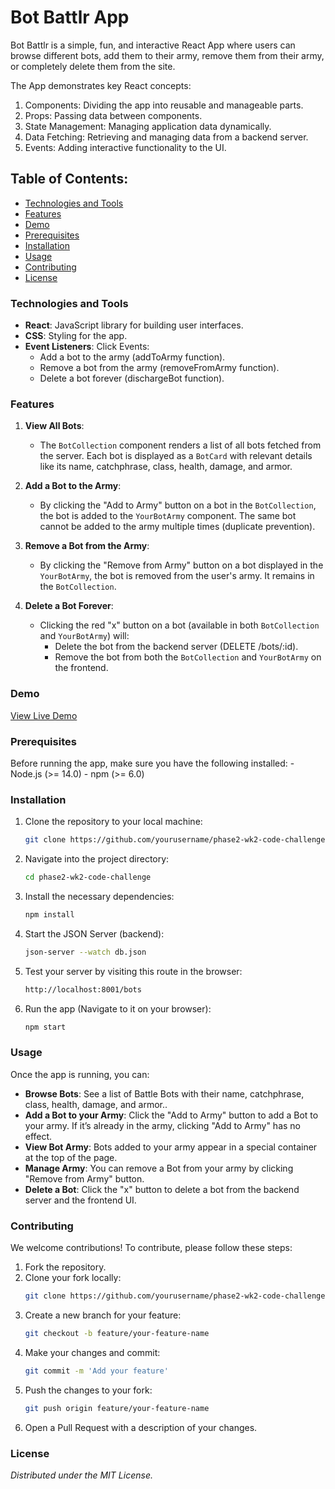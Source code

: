 # Bot Battlr App
Bot Battlr is a simple, fun, and interactive React App where users can browse different bots, add them to their army, remove them from their army, or completely delete them from the site. 

The App demonstrates key React concepts:
1. Components: Dividing the app into reusable and manageable parts.
2. Props: Passing data between components.
3. State Management: Managing application data dynamically.
4. Data Fetching: Retrieving and managing data from a backend server.
5. Events: Adding interactive functionality to the UI.

## Table of Contents:
- [Technologies and Tools](#technologies-and-tools)
- [Features](#features)
- [Demo](#demo)
- [Prerequisites](#prerequisites)
- [Installation](#installation)
- [Usage](#usage)
- [Contributing](#contributing)
- [License](#license)

### Technologies and Tools
- **React**: JavaScript library for building user interfaces.
- **CSS**: Styling for the app.
- **Event Listeners**: Click Events:
    - Add a bot to the army (addToArmy function).
    - Remove a bot from the army (removeFromArmy function).
    - Delete a bot forever (dischargeBot function).

### Features
1. **View All Bots**: 
   - The ```BotCollection``` component renders a list of all bots fetched from the server. Each bot is displayed as a ```BotCard``` with relevant details like its name, catchphrase, class, health, damage, and armor.
   
2. **Add a Bot to the Army**: 
   - By clicking the "Add to Army" button on a bot in the ```BotCollection```, the bot is added to the ```YourBotArmy``` component. The same bot cannot be added to the army multiple times (duplicate prevention).
   
3. **Remove a Bot from the Army**: 
   - By clicking the "Remove from Army" button on a bot displayed in the ```YourBotArmy```, the bot is removed from the user's army. It remains in the ```BotCollection```.
   
4. **Delete a Bot Forever**: 
   - Clicking the red "x" button on a bot (available in both ```BotCollection``` and ```YourBotArmy```) will:
        - Delete the bot from the backend server (DELETE /bots/:id).
        - Remove the bot from both the ```BotCollection``` and ```YourBotArmy``` on the frontend.

### Demo
[View Live Demo](https://botbattlr-by-amanda.netlify.app/)

### Prerequisites
Before running the app, make sure you have the following installed:
    - Node.js (>= 14.0)
    - npm (>= 6.0)

### Installation
1. Clone the repository to your local machine:
    ```bash
    git clone https://github.com/yourusername/phase2-wk2-code-challenge.git
    ```
2. Navigate into the project directory:
    ```bash
    cd phase2-wk2-code-challenge
    ```
3. Install the necessary dependencies:
    ```bash
    npm install
    ```
4. Start the JSON Server (backend):
    ```bash
    json-server --watch db.json
    ```
5. Test your server by visiting this route in the browser:
    ```bash
    http://localhost:8001/bots
    ```
6. Run the app (Navigate to it on your browser):
    ```bash
    npm start
    ```

### Usage
Once the app is running, you can:
- **Browse Bots**: See a list of Battle Bots with their name, catchphrase, class, health, damage, and armor..
- **Add a Bot to your Army**: Click the "Add to Army" button to add a Bot to your army. If it’s already in the army, clicking "Add to Army" has no effect.
- **View Bot Army**: Bots added to your army appear in a special container at the top of the page.
- **Manage Army**: You can remove a Bot from your army by clicking "Remove from Army" button.
- **Delete a Bot**: Click the "x" button to delete a bot from the backend server and the frontend UI.

### Contributing
We welcome contributions! To contribute, please follow these steps:
1. Fork the repository.
2. Clone your fork locally:
    ```bash
    git clone https://github.com/yourusername/phase2-wk2-code-challenge.git
    ```
3. Create a new branch for your feature:
    ```bash
    git checkout -b feature/your-feature-name
    ```
4. Make your changes and commit:
    ```bash
    git commit -m 'Add your feature'
    ```
5. Push the changes to your fork:
    ```bash
    git push origin feature/your-feature-name
    ```
6. Open a Pull Request with a description of your changes.

### License
*Distributed under the MIT License.*